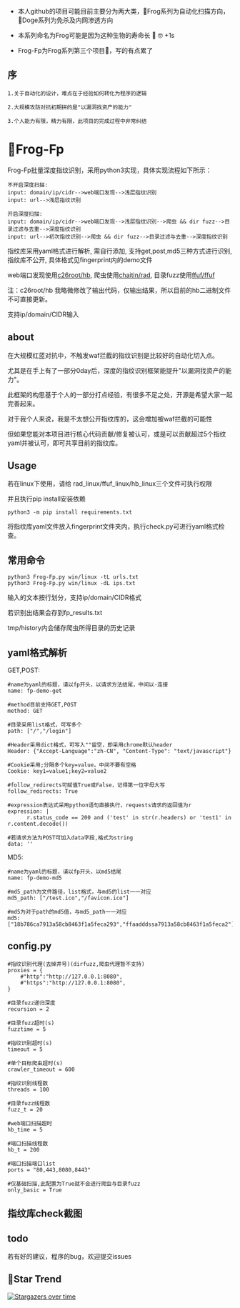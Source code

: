 - 本人github的项目可能目前主要分为两大类，🐸Frog系列为自动化扫描方向，🐶Doge系列为免杀及内网渗透方向

- 本系列命名为Frog可能是因为这种生物的寿命长 🐸 🤓 +1s 

- Frog-Fp为Frog系列第三个项目🐸，写的有点累了

## 序
```
1.关于自动化的设计，难点在于经验如何转化为程序的逻辑

2.大规模攻防对抗初期拼的是"以漏洞找资产的能力"

3.个人能力有限，精力有限，此项目的完成过程中非常纠结
```
# 🐸Frog-Fp

Frog-Fp批量深度指纹识别，采用python3实现，具体实现流程如下所示：

```
不开启深度扫描:
input: domain/ip/cidr-->web端口发现-->浅层指纹识别
input: url-->浅层指纹识别

开启深度扫描:
input: domain/ip/cidr-->web端口发现-->浅层指纹识别-->爬虫 && dir fuzz-->目录过滤与去重-->深度指纹识别
input: url-->初次指纹识别-->爬虫 && dir fuzz-->目录过滤与去重-->深度指纹识别
```
指纹库采用yaml格式进行解析, 需自行添加, 支持get,post,md5三种方式进行识别, 指纹库不公开, 具体格式见fingerprint内的demo文件

web端口发现使用[c26root/hb](https://github.com/c26root/hb), 爬虫使用[chaitin/rad](https://github.com/chaitin/rad), 目录fuzz使用[ffuf/ffuf](https://github.com/ffuf/ffuf)

注：c26root/hb 我略微修改了输出代码，仅输出结果，所以目前的hb二进制文件不可直接更新。

支持ip/domain/CIDR输入

## about

在大规模红蓝对抗中，不触发waf拦截的指纹识别是比较好的自动化切入点。

尤其是在手上有了一部分0day后，深度的指纹识别框架能提升"以漏洞找资产的能力"。

此框架的构思基于个人的一部分打点经验，有很多不足之处，开源是希望大家一起完善起来。

对于我个人来说，我是不太想公开指纹库的，这会增加被waf拦截的可能性

但如果您能对本项目进行核心代码贡献/修复被认可，或是可以贡献超过5个指纹yaml并被认可，即可共享目前的指纹库。

## Usage
若在linux下使用，请给 rad_linux/ffuf_linux/hb_linux三个文件可执行权限

并且执行pip install安装依赖
```
python3 -m pip install requirements.txt
```
将指纹库yaml文件放入fingerprint文件夹内，执行check.py可进行yaml格式检查。

## 常用命令
```
python3 Frog-Fp.py win/linux -tL urls.txt
python3 Frog-Fp.py win/linux -dL ips.txt
```
输入的文本按行划分，支持ip/domain/CIDR格式

若识别出结果会存到fp_results.txt

tmp/history内会储存爬虫所得目录的历史记录

## yaml格式解析

GET,POST:
```
#name为yaml的标题，请以fp开头，以请求方法结尾，中间以-连接
name: fp-demo-get

#method目前支持GET,POST
method: GET

#目录采用list格式，可写多个
path: ["/","/login"]

#Header采用dict格式，可写入""留空，即采用chrome默认header
Header: {"Accept-Language":"zh-CN", "Content-Type": "text/javascript"}

#Cookie采用;分隔多个key=value，中间不要有空格
Cookie: key1=value1;key2=value2

#follow_redirects可赋值True或False，记得第一位字母大写
follow_redirects: True

#expression表达式采用python语句直接执行，requests请求的返回值为r
expression: |
      r.status_code == 200 and ('test' in str(r.headers) or 'test1' in r.content.decode())

#若请求方法为POST可加入data字段,格式为string
data: ''

```

MD5:
```
#name为yaml的标题，请以fp开头，以md5结尾
name: fp-demo-md5

#md5_path为文件路径，list格式，与md5的list一一对应
md5_path: ["/test.ico","/favicon.ico"]

#md5为对于path的md5值，与md5_path一一对应
md5: ["18b786ca7913a58cb8463f1a5feca293","ffaadddssa7913a58cb8463f1a5feca2"]

```

## config.py

```
#指纹识别代理(去掉井号)(dirfuzz,爬虫代理暂不支持)
proxies = {
	#"http":"http://127.0.0.1:8080",
	#"https":"http://127.0.0.1:8080",
}

#目录fuzz递归深度
recursion = 2

#目录fuzz超时(s)
fuzztime = 5

#指纹识别超时(s)
timeout = 5

#单个目标爬虫超时(s)
crawler_timeout = 600

#指纹识别线程数
threads = 100

#目录fuzz线程数
fuzz_t = 20

#web端口扫描超时
hb_time = 5

#端口扫描线程数
hb_t = 200

#端口扫描端口list
ports = "80,443,8080,8443"

#仅基础扫描,此配置为True就不会进行爬虫与目录fuzz
only_basic = True

```

## 指纹库check截图

## todo
若有好的建议，程序的bug，欢迎提交issues

## 🚀Star Trend
[![Stargazers over time](https://starchart.cc/timwhitez/Frog-Fp.svg)](https://starchart.cc/timwhitez/Frog-Fp)
